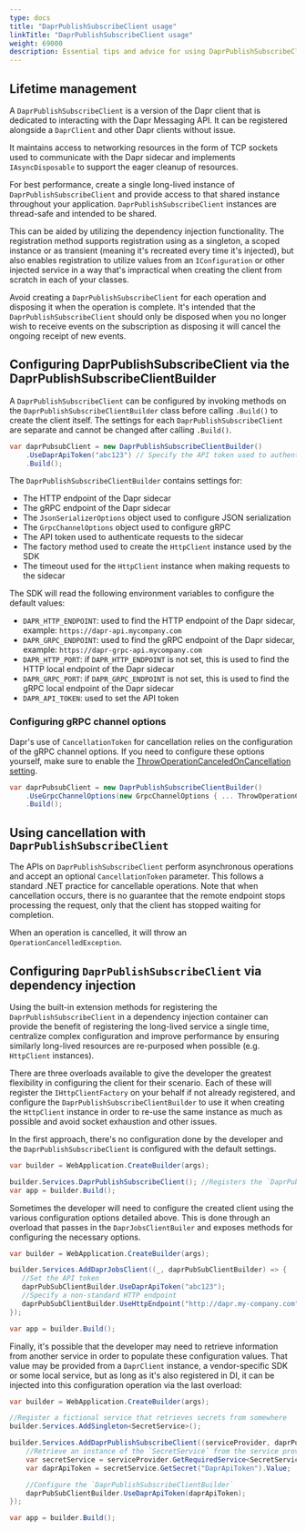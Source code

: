 ```yaml
---
type: docs
title: "DaprPublishSubscribeClient usage"
linkTitle: "DaprPublishSubscribeClient usage"
weight: 69000
description: Essential tips and advice for using DaprPublishSubscribeClient
---
```


## Lifetime management

A `DaprPublishSubscribeClient` is a version of the Dapr client that is dedicated to interacting with the Dapr Messaging API. 
It can be registered alongside a `DaprClient` and other Dapr clients without issue.

It maintains access to networking resources in the form of TCP sockets used to communicate with the Dapr sidecar and implements
`IAsyncDisposable` to support the eager cleanup of resources.

For best performance, create a single long-lived instance of `DaprPublishSubscribeClient` and provide access to that shared
instance throughout your application. `DaprPublishSubscribeClient` instances are thread-safe and intended to be shared. 

This can be aided by utilizing the dependency injection functionality. The registration method supports registration using
as a singleton, a scoped instance or as transient (meaning it's recreated every time it's injected), but also enables
registration to utilize values from an `IConfiguration` or other injected service in a way that's impractical when
creating the client from scratch in each of your classes.

Avoid creating a `DaprPublishSubscribeClient` for each operation and disposing it when the operation is complete. It's
intended that the `DaprPublishSubscribeClient` should only be disposed when you no longer wish to receive events on the
subscription as disposing it will cancel the ongoing receipt of new events.

## Configuring DaprPublishSubscribeClient via the DaprPublishSubscribeClientBuilder
A `DaprPublishSubscribeClient` can be configured by invoking methods on the `DaprPublishSubscribeClientBuilder` class 
before calling `.Build()` to create the client itself. The settings for each `DaprPublishSubscribeClient` are separate
and cannot be changed after calling `.Build()`.

```cs
var daprPubsubClient = new DaprPublishSubscribeClientBuilder()
    .UseDaprApiToken("abc123") // Specify the API token used to authenticate to other Dapr sidecars
    .Build();
```

The `DaprPublishSubscribeClientBuilder` contains settings for:

- The HTTP endpoint of the Dapr sidecar
- The gRPC endpoint of the Dapr sidecar
- The `JsonSerializerOptions` object used to configure JSON serialization
- The `GrpcChannelOptions` object used to configure gRPC
- The API token used to authenticate requests to the sidecar
- The factory method used to create the `HttpClient` instance used by the SDK
- The timeout used for the `HttpClient` instance when making requests to the sidecar

The SDK will read the following environment variables to configure the default values:

- `DAPR_HTTP_ENDPOINT`: used to find the HTTP endpoint of the Dapr sidecar, example: `https://dapr-api.mycompany.com`
- `DAPR_GRPC_ENDPOINT`: used to find the gRPC endpoint of the Dapr sidecar, example: `https://dapr-grpc-api.mycompany.com`
- `DAPR_HTTP_PORT`: if `DAPR_HTTP_ENDPOINT` is not set, this is used to find the HTTP local endpoint of the Dapr sidecar
- `DAPR_GRPC_PORT`: if `DAPR_GRPC_ENDPOINT` is not set, this is used to find the gRPC local endpoint of the Dapr sidecar
- `DAPR_API_TOKEN`: used to set the API token

### Configuring gRPC channel options
Dapr's use of `CancellationToken` for cancellation relies on the configuration of the gRPC channel options. If you 
need to configure these options yourself, make sure to enable the [ThrowOperationCanceledOnCancellation setting](https://grpc.github.io/grpc/csharp-dotnet/api/Grpc.Net.Client.GrpcChannelOptions.html#Grpc_Net_Client_GrpcChannelOptions_ThrowOperationCanceledOnCancellation).

```cs
var daprPubsubClient = new DaprPublishSubscribeClientBuilder()
    .UseGrpcChannelOptions(new GrpcChannelOptions { ... ThrowOperationCanceledOnCancellation = true })
    .Build();
```

## Using cancellation with `DaprPublishSubscribeClient`

The APIs on `DaprPublishSubscribeClient` perform asynchronous operations and accept an optional `CancellationToken` 
parameter. This follows a standard .NET practice for cancellable operations. Note that when cancellation occurs, there is 
no guarantee that the remote endpoint stops processing the request, only that the client has stopped waiting for completion.

When an operation is cancelled, it will throw an `OperationCancelledException`.

## Configuring `DaprPublishSubscribeClient` via dependency injection

Using the built-in extension methods for registering the `DaprPublishSubscribeClient` in a dependency injection container 
can provide the benefit of registering the long-lived service a single time, centralize complex configuration and improve 
performance by ensuring similarly long-lived resources are re-purposed when possible (e.g. `HttpClient` instances).

There are three overloads available to give the developer the greatest flexibility in configuring the client for their 
scenario. Each of these will register the `IHttpClientFactory` on your behalf if not already registered, and configure 
the `DaprPublishSubscribeClientBuilder` to use it when creating the `HttpClient` instance in order to re-use the same 
instance as much as possible and avoid socket exhaustion and other issues.

In the first approach, there's no configuration done by the developer and the `DaprPublishSubscribeClient` is configured with 
the default settings.

```cs
var builder = WebApplication.CreateBuilder(args);

builder.Services.DaprPublishSubscribeClient(); //Registers the `DaprPublishSubscribeClient` to be injected as needed
var app = builder.Build();
```

Sometimes the developer will need to configure the created client using the various configuration options detailed above. This is done through an overload that passes in the `DaprJobsClientBuiler` and exposes methods for configuring the necessary options.

```cs
var builder = WebApplication.CreateBuilder(args);

builder.Services.AddDaprJobsClient((_, daprPubSubClientBuilder) => {
   //Set the API token
   daprPubSubClientBuilder.UseDaprApiToken("abc123");
   //Specify a non-standard HTTP endpoint
   daprPubSubClientBuilder.UseHttpEndpoint("http://dapr.my-company.com");
});

var app = builder.Build();
```

Finally, it's possible that the developer may need to retrieve information from another service in order to populate these configuration values. That value may be provided from a `DaprClient` instance, a vendor-specific SDK or some local service, but as long as it's also registered in DI, it can be injected into this configuration operation via the last overload:

```cs
var builder = WebApplication.CreateBuilder(args);

//Register a fictional service that retrieves secrets from somewhere
builder.Services.AddSingleton<SecretService>();

builder.Services.AddDaprPublishSubscribeClient((serviceProvider, daprPubSubClientBuilder) => {
    //Retrieve an instance of the `SecretService` from the service provider
    var secretService = serviceProvider.GetRequiredService<SecretService>();
    var daprApiToken = secretService.GetSecret("DaprApiToken").Value;

    //Configure the `DaprPublishSubscribeClientBuilder`
    daprPubSubClientBuilder.UseDaprApiToken(daprApiToken);
});

var app = builder.Build();
```